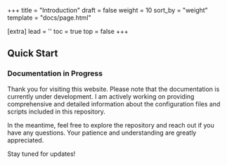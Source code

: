 +++
title = "Introduction"
draft = false
weight = 10
sort_by = "weight"
template = "docs/page.html"

[extra]
lead = ''
toc = true
top = false
+++

## Quick Start

### Documentation in Progress

Thank you for visiting this website. Please note that the documentation is currently under development. I am actively working on providing comprehensive and detailed information about the configuration files and scripts included in this repository.

In the meantime, feel free to explore the repository and reach out if you have any questions. Your patience and understanding are greatly appreciated.

Stay tuned for updates!
